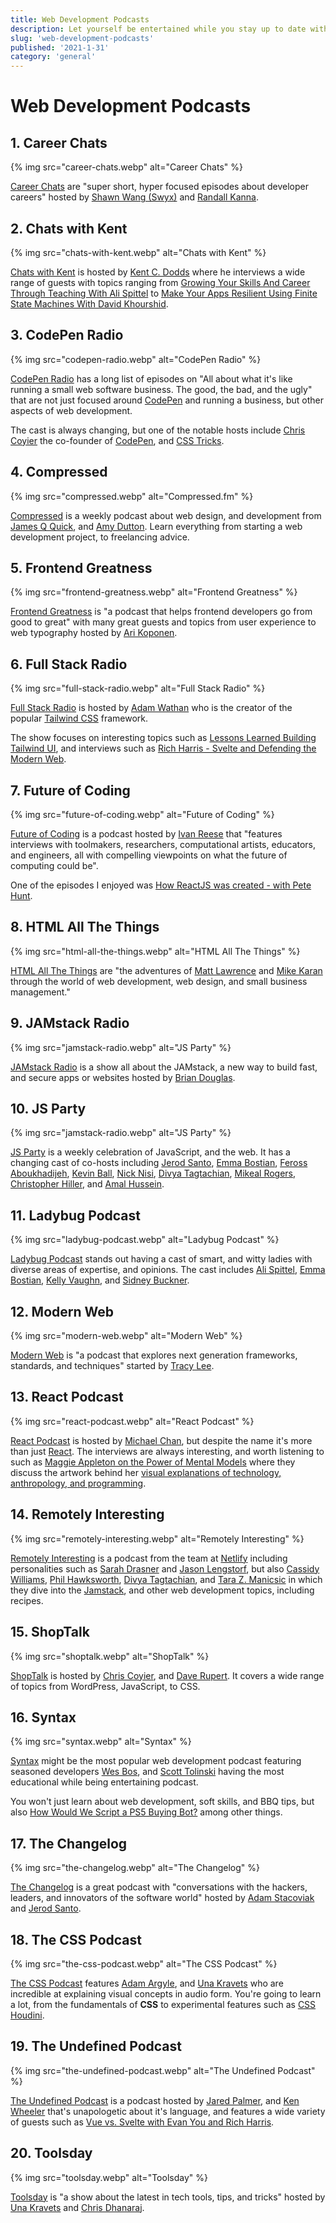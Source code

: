 ```yaml
---
title: Web Development Podcasts
description: Let yourself be entertained while you stay up to date with web development
slug: 'web-development-podcasts'
published: '2021-1-31'
category: 'general'
---
```


# Web Development Podcasts

## 1. Career Chats

{% img src="career-chats.webp" alt="Career Chats" %}

[Career Chats](https://careerchats.transistor.fm/) are "super short, hyper focused episodes about developer careers" hosted by [Shawn Wang (Swyx)](https://twitter.com/swyx) and [Randall Kanna](https://twitter.com/RandallKanna).

## 2. Chats with Kent

{% img src="chats-with-kent.webp" alt="Chats with Kent" %}

[Chats with Kent](https://kentcdodds.com/chats-with-kent-podcast/) is hosted by [Kent C. Dodds](https://twitter.com/kentcdodds) where he interviews a wide range of guests with topics ranging from [Growing Your Skills And Career Through Teaching With Ali Spittel](https://kentcdodds.com/chats-with-kent-podcast/seasons/01/episodes/growing-your-skills-and-career-through-teaching-with-ali-spittel) to [Make Your Apps Resilient Using Finite State Machines With David Khourshid](https://kentcdodds.com/chats-with-kent-podcast/seasons/01/episodes/make-your-apps-resilient-finite-state-machines-with-david-khourshid).

## 3. CodePen Radio

{% img src="codepen-radio.webp" alt="CodePen Radio" %}

[CodePen Radio](https://blog.codepen.io/radio/) has a long list of episodes on "All about what it's like running a small web software business. The good, the bad, and the ugly" that are not just focused around [CodePen](https://codepen.io/) and running a business, but other aspects of web development.

The cast is always changing, but one of the notable hosts include [Chris Coyier](https://twitter.com/chriscoyier) the co-founder of [CodePen](https://codepen.io/), and [CSS Tricks](https://css-tricks.com/).

## 4. Compressed

{% img src="compressed.webp" alt="Compressed.fm" %}

[Compressed](https://www.compressed.fm/) is a weekly podcast about web design, and development from [James Q Quick](https://twitter.com/jamesqquick), and [Amy Dutton](https://twitter.com/selfteachme). Learn everything from starting a web development project, to freelancing advice.

## 5. Frontend Greatness

{% img src="frontend-greatness.webp" alt="Frontend Greatness" %}

[Frontend Greatness](https://anchor.fm/frontend-greatness) is "a podcast that helps frontend developers go from good to great" with many great guests and topics from user experience to web typography hosted by [Ari Koponen](https://twitter.com/APKoponen).

## 6. Full Stack Radio

{% img src="full-stack-radio.webp" alt="Full Stack Radio" %}

[Full Stack Radio](https://fullstackradio.com/) is hosted by [Adam Wathan](https://twitter.com/adamwathan) who is the creator of the popular [Tailwind CSS](https://tailwindcss.com/) framework.

The show focuses on interesting topics such as [Lessons Learned Building Tailwind UI](https://fullstackradio.com/135), and interviews such as [Rich Harris - Svelte and Defending the Modern Web](https://fullstackradio.com/143).

## 7. Future of Coding

{% img src="future-of-coding.webp" alt="Future of Coding" %}

[Future of Coding](https://futureofcoding.org/) is a podcast hosted by [Ivan Reese](https://twitter.com/spiralganglion) that "features interviews with toolmakers, researchers, computational artists, educators, and engineers, all with compelling viewpoints on what the future of computing could be".

One of the episodes I enjoyed was [How ReactJS was created - with Pete Hunt](https://futureofcoding.org/episodes/011).

## 8. HTML All The Things

{% img src="html-all-the-things.webp" alt="HTML All The Things" %}

[HTML All The Things](https://www.htmlallthethings.com/landing/podcast) are "the adventures of [Matt Lawrence](https://twitter.com/MLProductions01) and [Mike Karan](https://twitter.com/mikhailkaran) through the world of web development, web design, and small business management."

## 9. JAMstack Radio

{% img src="jamstack-radio.webp" alt="JS Party" %}

[JAMstack Radio](https://www.heavybit.com/library/podcasts/jamstack-radio/) is a show all about the JAMstack, a new way to build fast, and secure apps or websites hosted by [Brian Douglas](https://twitter.com/bdougieyo).

## 10. JS Party

{% img src="jamstack-radio.webp" alt="JS Party" %}

[JS Party](https://changelog.com/jsparty) is a weekly celebration of JavaScript, and the web. It has a changing cast of co-hosts including [Jerod Santo](https://twitter.com/jerodsanto), [Emma Bostian](https://twitter.com/EmmaBostian), [Feross Aboukhadijeh](https://twitter.com/feross), [Kevin Ball](https://twitter.com/kbal11), [Nick Nisi](https://twitter.com/nicknisi), [Divya Tagtachian](https://twitter.com/shortdiv), [Mikeal Rogers](https://twitter.com/mikeal), [Christopher Hiller](https://twitter.com/b0neskull), and [Amal Hussein](https://twitter.com/nomadtechie).

## 11. Ladybug Podcast

{% img src="ladybug-podcast.webp" alt="Ladybug Podcast" %}

[Ladybug Podcast](https://www.ladybug.dev/) stands out having a cast of smart, and witty ladies with diverse areas of expertise, and opinions. The cast includes [Ali Spittel](https://twitter.com/ASpittel), [Emma Bostian](https://twitter.com/EmmaBostian), [Kelly Vaughn](https://twitter.com/kvlly), and [Sidney Buckner](https://twitter.com/shidonichan).

## 12. Modern Web

{% img src="modern-web.webp" alt="Modern Web" %}

[Modern Web](https://modernweb.podbean.com/) is "a podcast that explores next generation frameworks, standards, and techniques" started by [Tracy Lee](https://twitter.com/ladyleet).

## 13. React Podcast

{% img src="react-podcast.webp" alt="React Podcast" %}

[React Podcast](https://spec.fm/podcasts/reactpodcast) is hosted by [Michael Chan](https://twitter.com/chantastic), but despite the name it's more than just [React](https://reactjs.org/). The interviews are always interesting, and worth listening to such as [Maggie Appleton on the Power of Mental Models](https://spec.fm/podcasts/reactpodcast/68306578) where they discuss the artwork behind her [visual explanations of technology, anthropology, and programming](https://maggieappleton.com/).

## 14. Remotely Interesting

{% img src="remotely-interesting.webp" alt="Remotely Interesting" %}

[Remotely Interesting](https://open.spotify.com/show/3EM9APeoSjJe4yfIaVfCVO) is a podcast from the team at [Netlify](https://www.netlify.com/) including personalities such as [Sarah Drasner](https://twitter.com/sarah_edo) and [Jason Lengstorf](https://twitter.com/jlengstorf), but also [Cassidy Williams](https://twitter.com/cassidoo), [Phil Hawksworth](https://twitter.com/philhawksworth), [Divya Tagtachian](https://twitter.com/shortdiv), and [Tara Z. Manicsic](https://twitter.com/tzmanics) in which they dive into the [Jamstack](https://jamstack.org/), and other web development topics, including recipes.

## 15. ShopTalk

{% img src="shoptalk.webp" alt="ShopTalk" %}

[ShopTalk](https://shoptalkshow.com/) is hosted by [Chris Coyier](https://twitter.com/chriscoyier), and [Dave Rupert](https://twitter.com/davatron5000). It covers a wide range of topics from WordPress, JavaScript, to CSS.

## 16. Syntax

{% img src="syntax.webp" alt="Syntax" %}

[Syntax](https://syntax.fm/) might be the most popular web development podcast featuring seasoned developers [Wes Bos](https://twitter.com/wesbos), and [Scott Tolinski](https://twitter.com/stolinski) having the most educational while being entertaining podcast.

You won't just learn about web development, soft skills, and BBQ tips, but also [How Would We Script a PS5 Buying Bot?](https://syntax.fm/show/311/hasty-treat-how-would-we-script-a-ps5-buying-bot) among other things.

## 17. The Changelog

{% img src="the-changelog.webp" alt="The Changelog" %}

[The Changelog](https://changelog.com/podcast) is a great podcast with "conversations with the hackers, leaders, and innovators of the software world" hosted by [Adam Stacoviak](https://twitter.com/adamstac) and [Jerod Santo](https://twitter.com/jerodsanto).

## 18. The CSS Podcast

{% img src="the-css-podcast.webp" alt="The CSS Podcast" %}

[The CSS Podcast](https://thecsspodcast.libsyn.com/) features [Adam Argyle](https://twitter.com/argyleink), and [Una Kravets](https://twitter.com/Una) who are incredible at explaining visual concepts in audio form. You're going to learn a lot, from the fundamentals of **CSS** to experimental features such as [CSS Houdini](https://developer.mozilla.org/en-US/docs/Web/Houdini).

## 19. The Undefined Podcast

{% img src="the-undefined-podcast.webp" alt="The Undefined Podcast" %}

[The Undefined Podcast](https://undefined.fm/) is a podcast hosted by [Jared Palmer](https://twitter.com/jaredpalmer), and [Ken Wheeler](https://twitter.com/ken_wheeler) that's unapologetic about it's language, and features a wide variety of guests such as [Vue vs. Svelte with Evan You and Rich Harris](https://undefined.fm/radio/vue-vs-svelte-with-evan-you-and-rich-harris).

## 20. Toolsday

{% img src="toolsday.webp" alt="Toolsday" %}

[Toolsday](https://spec.fm/podcasts/toolsday) is "a show about the latest in tech tools, tips, and tricks" hosted by [Una Kravets](https://twitter.com/una) and [Chris Dhanaraj](https://twitter.com/chrisdhanaraj).
